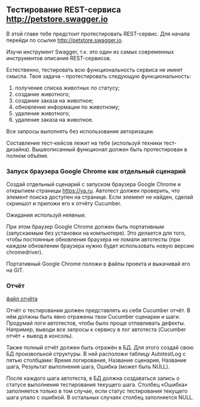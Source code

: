 ## Тестирование REST-сервиса http://petstore.swagger.io

В этой главе тебе предстоит протестировать REST-сервис. Для начала перейди по ссылке http://petstore.swagger.io.

Изучи инструмент Swagger, т.к. это один из самых современных инструментов описания REST-сервисов.

Естественно, тестировать всю функциональность сервиса не имеет смысла. Твоя задача – протестировать следующую функциональность:
1.	получение списка животных по статусу;
2.	создание животного;
3.	создание заказа на животное;
4.	обновление информации по животному;
5.	удаление животного;
6.	удаление заказа на животное.

Все запросы выполнять без использования авторизации.

Составление тест-кейсов лежит на тебе (используй техники тест-дизайна). Вышеописанный функционал должен быть протестирован в полном объёме.

### Запуск браузера Google Chrome как отдельный сценарий
Создай отдельный сценарий с запуском браузера Google Chrome и открытием страницы https://ya.ru. Автотест должен проверить, что элемент поиска доступен на странице. Если элемент не найден, сделай скриншот и приложи его к отчёту Cucumber.

Ожидания используй неявные.

При этом браузер Google Chrome должен быть портативным (запускаемым без установки на компьютере). Это делается для того, чтобы постоянные обновления браузера не ломали автотесты (при каждом обновлении браузера нужно будет использовать новую версию chromedriver).

Портативный Google Chrome положи в файлы проекта и выкачивай его на GIT.






### Отчёт
[файл отчёта](report_files/report_example.html)

Отчёт о тестировании должен представлять из себя Cucumber отчёт. В нём должны быть явно отражены твои Cucumber сценарии и шаги. Продумай логи автотестов, чтобы было проще отлавливать дефекты. Например, выводи все запросы к сервису в лог автотеста (Cucumber отчёт + вывод в консоль).

Также полный отчёт должен быть отражён в БД. Для этого создай свою БД произвольной структуры. В ней расположи таблицу AutotestLog с пятью столбцами: Время логирования, Название сценария, Название шага, Результат выполнения шага, Ошибка (может быть NULL).

После каждого шага автотеста, в БД должна создаваться запись о статусе выполнения тестирования текущего шага. Столбец «Ошибка» заполняется только в том случае, если статус тестирования текущего шага упало с ошибкой. В остальных случаях столбец заполняется NULL.

